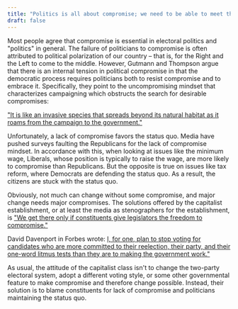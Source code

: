 ```yaml
---
title: "Politics is all about compromise; we need to be able to meet the other side halfway."
draft: false
---
```


Most people agree that compromise is essential in electoral politics and "politics" in general. The failure of politicians to compromise is often attributed to political polarization of our country – that is, for the Right and the Left to come to the middle. However, Gutmann and Thompson argue that there is an internal tension in political compromise in that the democratic process requires politicians both to resist compromise and to embrace it. Specifically, they point to the uncompromising mindset that characterizes campaigning which obstructs the search for desirable compromises:  
  
["It is like an invasive species that spreads beyond its natural habitat as it roams from the campaign to the government."](https://president.upenn.edu/meet-president/mindsets-political-compromise)  
  
Unfortunately, a lack of compromise favors the status quo. Media have pushed surveys faulting the Republicans for the lack of compromise mindset. In accordance with this, when looking at issues like the minimum wage, Liberals, whose position is typically to raise the wage, are more likely to compromise than Republicans. But the opposite is true on issues like tax reform, where Democrats are defending the status quo. As a result, the citizens are stuck with the status quo.  
  
Obviously, not much can change without some compromise, and major change needs major compromises. The solutions offered by the capitalist establishment, or at least the media as stenographers for the establishment, is ["We get there only if constituents give legislators the freedom to compromise."](https://theconversation.com/why-are-democratic-voters-more-approving-of-compromise-than-republicans-98828)  
  
David Davenport in Forbes wrote: [I, for one, plan to stop voting for candidates who are more committed to their reelection, their party, and their one-word litmus tests than they are to making the government work."](https://www.forbes.com/sites/daviddavenport/2018/01/24/congress-and-the-lost-art-of-compromise/#242941b7d597)  
  
As usual, the attitude of the capitalist class isn't to change the two-party electoral system, adopt a different voting style, or some other governmental feature to make compromise and therefore change possible. Instead, their solution is to blame constituents for lack of compromise and politicians maintaining the status quo.

